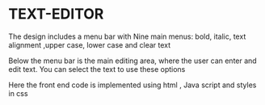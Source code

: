 # TEXT-EDITOR
The design includes a menu bar with Nine main menus: bold, italic, text alignment ,upper case, lower case and clear text

Below the menu bar is the main editing area, where the user can enter and edit text. You can select the text to use these options
  
Here the front end code is implemented using html , Java script and styles in css

